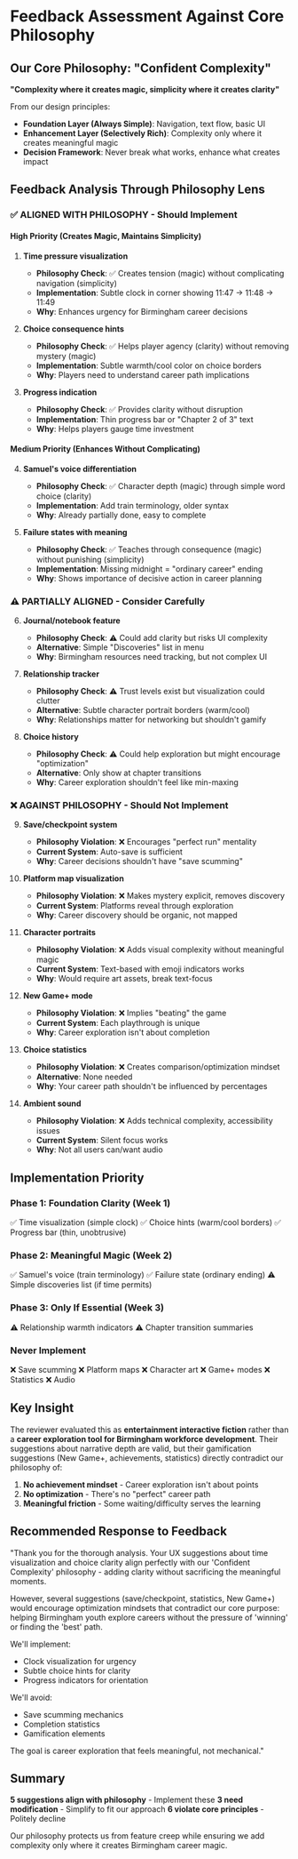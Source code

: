 # Feedback Assessment Against Core Philosophy

## Our Core Philosophy: "Confident Complexity"
**"Complexity where it creates magic, simplicity where it creates clarity"**

From our design principles:
- **Foundation Layer (Always Simple)**: Navigation, text flow, basic UI
- **Enhancement Layer (Selectively Rich)**: Complexity only where it creates meaningful magic
- **Decision Framework**: Never break what works, enhance what creates impact

## Feedback Analysis Through Philosophy Lens

### ✅ **ALIGNED WITH PHILOSOPHY - Should Implement**

#### High Priority (Creates Magic, Maintains Simplicity)
1. **Time pressure visualization** 
   - **Philosophy Check**: ✅ Creates tension (magic) without complicating navigation (simplicity)
   - **Implementation**: Subtle clock in corner showing 11:47 → 11:48 → 11:49
   - **Why**: Enhances urgency for Birmingham career decisions

2. **Choice consequence hints**
   - **Philosophy Check**: ✅ Helps player agency (clarity) without removing mystery (magic)
   - **Implementation**: Subtle warmth/cool color on choice borders
   - **Why**: Players need to understand career path implications

3. **Progress indication**
   - **Philosophy Check**: ✅ Provides clarity without disruption
   - **Implementation**: Thin progress bar or "Chapter 2 of 3" text
   - **Why**: Helps players gauge time investment

#### Medium Priority (Enhances Without Complicating)
4. **Samuel's voice differentiation**
   - **Philosophy Check**: ✅ Character depth (magic) through simple word choice (clarity)
   - **Implementation**: Add train terminology, older syntax
   - **Why**: Already partially done, easy to complete

5. **Failure states with meaning**
   - **Philosophy Check**: ✅ Teaches through consequence (magic) without punishing (simplicity)
   - **Implementation**: Missing midnight = "ordinary career" ending
   - **Why**: Shows importance of decisive action in career planning

### ⚠️ **PARTIALLY ALIGNED - Consider Carefully**

6. **Journal/notebook feature**
   - **Philosophy Check**: ⚠️ Could add clarity but risks UI complexity
   - **Alternative**: Simple "Discoveries" list in menu
   - **Why**: Birmingham resources need tracking, but not complex UI

7. **Relationship tracker**
   - **Philosophy Check**: ⚠️ Trust levels exist but visualization could clutter
   - **Alternative**: Subtle character portrait borders (warm/cool)
   - **Why**: Relationships matter for networking but shouldn't gamify

8. **Choice history**
   - **Philosophy Check**: ⚠️ Could help exploration but might encourage "optimization"
   - **Alternative**: Only show at chapter transitions
   - **Why**: Career exploration shouldn't feel like min-maxing

### ❌ **AGAINST PHILOSOPHY - Should Not Implement**

9. **Save/checkpoint system**
   - **Philosophy Violation**: ❌ Encourages "perfect run" mentality
   - **Current System**: Auto-save is sufficient
   - **Why**: Career decisions shouldn't have "save scumming"

10. **Platform map visualization**
    - **Philosophy Violation**: ❌ Makes mystery explicit, removes discovery
    - **Current System**: Platforms reveal through exploration
    - **Why**: Career discovery should be organic, not mapped

11. **Character portraits**
    - **Philosophy Violation**: ❌ Adds visual complexity without meaningful magic
    - **Current System**: Text-based with emoji indicators works
    - **Why**: Would require art assets, break text-focus

12. **New Game+ mode**
    - **Philosophy Violation**: ❌ Implies "beating" the game
    - **Current System**: Each playthrough is unique
    - **Why**: Career exploration isn't about completion

13. **Choice statistics**
    - **Philosophy Violation**: ❌ Creates comparison/optimization mindset
    - **Alternative**: None needed
    - **Why**: Your career path shouldn't be influenced by percentages

14. **Ambient sound**
    - **Philosophy Violation**: ❌ Adds technical complexity, accessibility issues
    - **Current System**: Silent focus works
    - **Why**: Not all users can/want audio

## Implementation Priority

### Phase 1: Foundation Clarity (Week 1)
✅ Time visualization (simple clock)
✅ Choice hints (warm/cool borders)
✅ Progress bar (thin, unobtrusive)

### Phase 2: Meaningful Magic (Week 2)
✅ Samuel's voice (train terminology)
✅ Failure state (ordinary ending)
⚠️ Simple discoveries list (if time permits)

### Phase 3: Only If Essential (Week 3)
⚠️ Relationship warmth indicators
⚠️ Chapter transition summaries

### Never Implement
❌ Save scumming
❌ Platform maps
❌ Character art
❌ Game+ modes
❌ Statistics
❌ Audio

## Key Insight

The reviewer evaluated this as **entertainment interactive fiction** rather than a **career exploration tool for Birmingham workforce development**. Their suggestions about narrative depth are valid, but their gamification suggestions (New Game+, achievements, statistics) directly contradict our philosophy of:

1. **No achievement mindset** - Career exploration isn't about points
2. **No optimization** - There's no "perfect" career path
3. **Meaningful friction** - Some waiting/difficulty serves the learning

## Recommended Response to Feedback

"Thank you for the thorough analysis. Your UX suggestions about time visualization and choice clarity align perfectly with our 'Confident Complexity' philosophy - adding clarity without sacrificing the meaningful moments.

However, several suggestions (save/checkpoint, statistics, New Game+) would encourage optimization mindsets that contradict our core purpose: helping Birmingham youth explore careers without the pressure of 'winning' or finding the 'best' path.

We'll implement:
- Clock visualization for urgency
- Subtle choice hints for clarity
- Progress indicators for orientation

We'll avoid:
- Save scumming mechanics
- Completion statistics
- Gamification elements

The goal is career exploration that feels meaningful, not mechanical."

## Summary

**5 suggestions align with philosophy** - Implement these
**3 need modification** - Simplify to fit our approach
**6 violate core principles** - Politely decline

Our philosophy protects us from feature creep while ensuring we add complexity only where it creates Birmingham career magic.